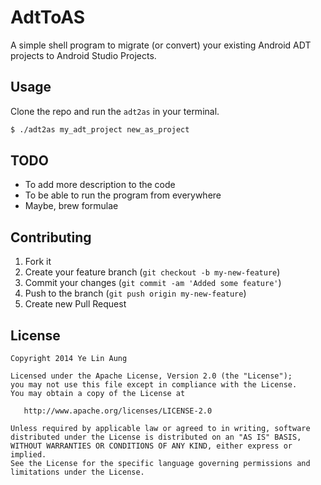 AdtToAS
=======

A simple shell program to migrate (or convert) your existing Android ADT projects to Android Studio Projects. 

Usage
-----
Clone the repo and run the `adt2as` in your terminal.
```bash
$ ./adt2as my_adt_project new_as_project
```

TODO
----
* To add more description to the code
* To be able to run the program from everywhere
* Maybe, brew formulae

Contributing
------------

 1. Fork it
 2. Create your feature branch (`git checkout -b my-new-feature`)
 3. Commit your changes (`git commit -am 'Added some feature'`)
 4. Push to the branch (`git push origin my-new-feature`)
 5. Create new Pull Request

License
--------

    Copyright 2014 Ye Lin Aung

    Licensed under the Apache License, Version 2.0 (the "License");
    you may not use this file except in compliance with the License.
    You may obtain a copy of the License at

       http://www.apache.org/licenses/LICENSE-2.0

    Unless required by applicable law or agreed to in writing, software
    distributed under the License is distributed on an "AS IS" BASIS,
    WITHOUT WARRANTIES OR CONDITIONS OF ANY KIND, either express or implied.
    See the License for the specific language governing permissions and
    limitations under the License.
